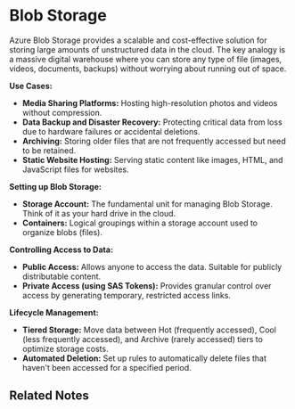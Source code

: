 # Blob Storage

Azure Blob Storage provides a scalable and cost-effective solution for storing large amounts of unstructured data in the cloud. The key analogy is a massive digital warehouse where you can store any type of file (images, videos, documents, backups) without worrying about running out of space.

**Use Cases:**

- **Media Sharing Platforms:** Hosting high-resolution photos and videos without compression.
- **Data Backup and Disaster Recovery:** Protecting critical data from loss due to hardware failures or accidental deletions.
- **Archiving:** Storing older files that are not frequently accessed but need to be retained.
- **Static Website Hosting:** Serving static content like images, HTML, and JavaScript files for websites.

**Setting up Blob Storage:**

- **Storage Account:** The fundamental unit for managing Blob Storage. Think of it as your hard drive in the cloud.
- **Containers:** Logical groupings within a storage account used to organize blobs (files).

**Controlling Access to Data:**

- **Public Access:** Allows anyone to access the data. Suitable for publicly distributable content.
- **Private Access (using SAS Tokens):** Provides granular control over access by generating temporary, restricted access links.

**Lifecycle Management:**

- **Tiered Storage:** Move data between Hot (frequently accessed), Cool (less frequently accessed), and Archive (rarely accessed) tiers to optimize storage costs.
- **Automated Deletion:** Set up rules to automatically delete files that haven't been accessed for a specified period.

## Related Notes